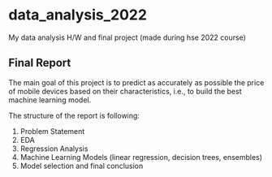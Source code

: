 # data_analysis_2022
My data analysis H/W and final project (made during hse 2022 course)

## Final Report

The main goal of this project is to predict as accurately as possible the price of mobile devices based on their characteristics, i.e., to build the best machine learning model. 

The structure of the report is following:

1. Problem Statement
2. EDA
3. Regression Analysis
4. Machine Learning Models (linear regression, decision trees, ensembles)
5. Model selection and final conclusion
